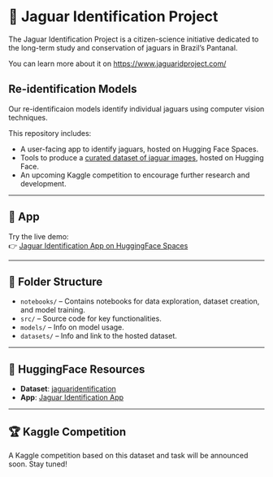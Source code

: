 # 🐆 Jaguar Identification Project

The Jaguar Identification Project is a citizen-science initiative dedicated to the long-term study and conservation of jaguars in Brazil’s Pantanal. 

You can learn more about it on https://www.jaguaridproject.com/ 

## Re-identification Models

Our re-identificaion models identify individual jaguars using computer vision techniques.

This repository includes:

- A user-facing app to identify jaguars, hosted on Hugging Face Spaces.
- Tools to produce a [curated dataset of jaguar images](https://huggingface.co/datasets/jaguaridentification/jaguars), hosted on Hugging Face.
- An upcoming Kaggle competition to encourage further research and development.

---

## 🚀 App

Try the live demo:  
👉 [Jaguar Identification App on HuggingFace Spaces](https://huggingface.co/spaces/shahabdaiani/jaguar_identification_app)

---

## 📂 Folder Structure

- `notebooks/` – Contains notebooks for data exploration, dataset creation, and model training.
- `src/` – Source code for key functionalities.
- `models/` – Info on model usage.
- `datasets/` – Info and link to the hosted dataset.

---

## 🔗 HuggingFace Resources

- **Dataset**: [jaguaridentification](https://huggingface.co/datasets/jaguaridentification)
- **App**: [Jaguar Identification App](https://huggingface.co/spaces/shahabdaiani/jaguar_identification_app)

---

## 🏆 Kaggle Competition

A Kaggle competition based on this dataset and task will be announced soon. Stay tuned!
